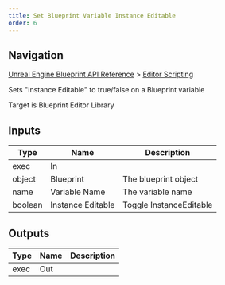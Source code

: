 ```yaml
---
title: Set Blueprint Variable Instance Editable
order: 6
---
```

## Navigation

[Unreal Engine Blueprint API Reference](https://dev.epicgames.com/documentation/en-us/unreal-engine/BlueprintAPI) > [Editor Scripting](https://dev.epicgames.com/documentation/en-us/unreal-engine/BlueprintAPI/EditorScripting_1)

Sets "Instance Editable" to true/false on a Blueprint variable

Target is Blueprint Editor Library

## Inputs

| Type | Name | Description |
| --- | --- | --- |
| exec | In |  |
| object | Blueprint | The blueprint object |
| name | Variable Name | The variable name |
| boolean | Instance Editable | Toggle InstanceEditable |

## Outputs

| Type | Name | Description |
| --- | --- | --- |
| exec | Out |  |

